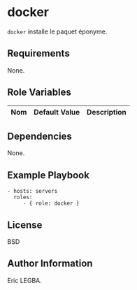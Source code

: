 docker
=========

`docker` installe le paquet éponyme.

Requirements
------------

None.

Role Variables
--------------

| Nom	        | Default Value	| Description|
| ------------- |:-------------:| ----------:|


Dependencies
------------

None.

Example Playbook
----------------

    - hosts: servers
      roles:
         - { role: docker }

License
-------

BSD

Author Information
------------------

Eric LEGBA.

